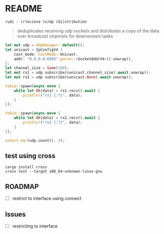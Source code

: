 
# README

`rudi - (r)ecieve (u)dp (di)stribution`

>deduplicates receiving udp sockets and distributes a copy of the data over broadcast channels for downstream tasks 

```rust
let mut udp = UdpManager::default();
let unicast = IpConfigV4 {
    cast_mode: CastMode::Unicast,
    addr: "0.0.0.0:6993".parse::<SocketAddrV4>().unwrap(),
};
let channel_size = Some(100);
let mut rx1 = udp.subscribe(&unicast,channel_size).await.unwrap();
let mut rx2 = udp.subscribe(&unicast,None).await.unwrap();

tokio::spawn(async move {
    while let Ok(data) = rx1.recv().await {
        println!("rx1 {:?}", data);
    }
});

tokio::spawn(async move {
    while let Ok(data) = rx2.recv().await {
        println!("rx2 {:?}", data);
    }
});

assert_eq!(udp.count(), 2);
```

## test using cross

```
cargo install cross
cross test --target x86_64-unknown-linux-gnu
```

## ROADMAP

- [ ] restrict to interface using connect

## Issues

- [ ] restricting to interface